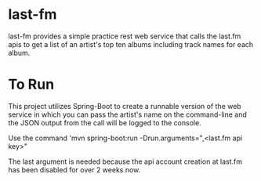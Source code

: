 # last-fm

last-fm provides a simple practice rest web service that calls the last.fm apis to get a list of an artist's top ten albums
including track names for each album.

# To Run

This project utilizes Spring-Boot to create a runnable version of the web service in which you can pass the artist's name
on the command-line and the JSON output from the call will be logged to the console.

Use the command 'mvn spring-boot:run -Drun.arguments="<artist name>,<last.fm api key>"

The last argument is needed because the api account creation at last.fm has been disabled for over 2 weeks now.
